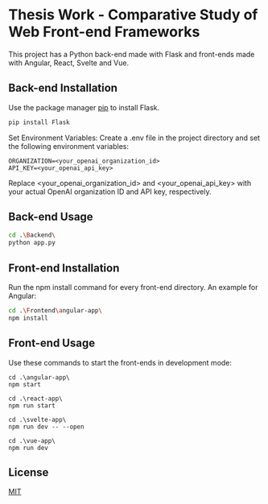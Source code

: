 # Thesis Work - Comparative Study of Web Front-end Frameworks

This project has a Python back-end made with Flask and front-ends made with Angular, React, Svelte and Vue.

## Back-end Installation

Use the package manager [pip](https://pip.pypa.io/en/stable/) to install Flask.

```bash
pip install Flask
```

Set Environment Variables: Create a .env file in the project directory and set the following environment variables:

```
ORGANIZATION=<your_openai_organization_id>
API_KEY=<your_openai_api_key>
```
Replace <your_openai_organization_id> and <your_openai_api_key> with your actual OpenAI organization ID and API key, respectively.

## Back-end Usage

```bash
cd .\Backend\
python app.py
```

## Front-end Installation
Run the npm install command for every front-end directory. An example for Angular:
```bash
cd .\Frontend\angular-app\
npm install
```

## Front-end Usage
Use these commands to start the front-ends in development mode:

```
cd .\angular-app\
npm start
```
```
cd .\react-app\
npm run start
```
```
cd .\svelte-app\
npm run dev -- --open
```
```
cd .\vue-app\
npm run dev
```

## License

[MIT](https://choosealicense.com/licenses/mit/)